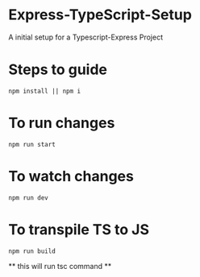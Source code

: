 # Express-TypeScript-Setup
A initial setup for a Typescript-Express Project

# Steps to guide
```
npm install || npm i
```
# To run changes
```
npm run start
```
# To watch changes
```
npm run dev
```
# To transpile TS to JS
```
npm run build
```
** this will run tsc command  **
